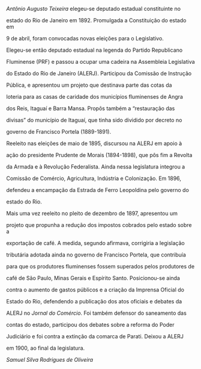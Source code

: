 

*Antônio Augusto Teixeira* elegeu-se deputado estadual constituinte no

estado do Rio de Janeiro em 1892. Promulgada a Constituição do estado em

9 de abril, foram convocadas novas eleições para o Legislativo.

Elegeu-se então deputado estadual na legenda do Partido Republicano

Fluminense (PRF) e passou a ocupar uma cadeira na Assembleia Legislativa

do Estado do Rio de Janeiro (ALERJ). Participou da Comissão de Instrução

Pública, e apresentou um projeto que destinava parte das cotas da

loteria para as casas de caridade dos municípios fluminenses de Angra

dos Reis, Itaguaí e Barra Mansa. Propôs também a “restauração das

divisas” do município de Itaguaí, que tinha sido dividido por decreto no

governo de Francisco Portela (1889-1891).



Reeleito nas eleições de maio de 1895, discursou na ALERJ em apoio à

ação do presidente Prudente de Morais (1894-1898), que pôs fim a Revolta

da Armada e à Revolução Federalista. Ainda nessa legislatura integrou a

Comissão de Comércio, Agricultura, Indústria e Colonização. Em 1896,

defendeu a encampação da Estrada de Ferro Leopoldina pelo governo do

estado do Rio.



Mais uma vez reeleito no pleito de dezembro de 1897, apresentou um

projeto que propunha a redução dos impostos cobrados pelo estado sobre a

exportação de café. A medida, segundo afirmava, corrigiria a legislação

tributária adotada ainda no governo de Francisco Portela, que contribuía

para que os produtores fluminenses fossem superados pelos produtores de

café de São Paulo, Minas Gerais e Espírito Santo. Posicionou-se ainda

contra o aumento de gastos públicos e a criação da Imprensa Oficial do

Estado do Rio, defendendo a publicação dos atos oficiais e debates da

ALERJ no *Jornal do Comércio*. Foi também defensor do saneamento das

contas do estado, participou dos debates sobre a reforma do Poder

Judiciário e foi contra a extinção da comarca de Parati. Deixou a ALERJ

em 1900, ao final da legislatura.



*Samuel Silva Rodrigues de Oliveira*



